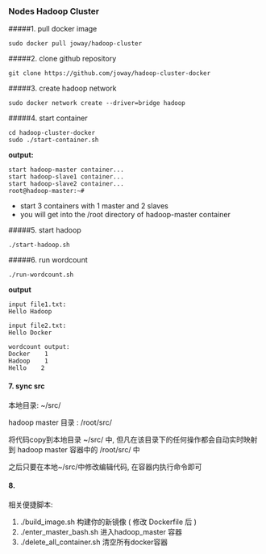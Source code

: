 ### Nodes Hadoop Cluster

#####1. pull docker image

```
sudo docker pull joway/hadoop-cluster
```

#####2. clone github repository

```
git clone https://github.com/joway/hadoop-cluster-docker
```

#####3. create hadoop network

```
sudo docker network create --driver=bridge hadoop
```

#####4. start container

```
cd hadoop-cluster-docker
sudo ./start-container.sh
```

**output:**

```
start hadoop-master container...
start hadoop-slave1 container...
start hadoop-slave2 container...
root@hadoop-master:~# 
```
- start 3 containers with 1 master and 2 slaves
- you will get into the /root directory of hadoop-master container

#####5. start hadoop

```
./start-hadoop.sh
```

#####6. run wordcount

```
./run-wordcount.sh
```

**output**

```
input file1.txt:
Hello Hadoop

input file2.txt:
Hello Docker

wordcount output:
Docker    1
Hadoop    1
Hello    2
```

#### 7. sync src

本地目录: ~/src/

hadoop master 目录 : /root/src/

将代码copy到本地目录 ~/src/ 中, 但凡在该目录下的任何操作都会自动实时映射到 hadoop master 容器中的 /root/src/ 中

之后只要在本地~/src/中修改编辑代码, 在容器内执行命令即可

#### 8. 

相关便捷脚本:

1. ./build_image.sh 构建你的新镜像 ( 修改 Dockerfile 后 )
2. ./enter_master_bash.sh  进入hadoop_master 容器
3. ./delete_all_container.sh  清空所有docker容器
